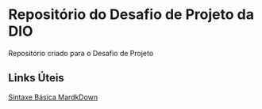 # Repositório do Desafio de Projeto da DIO
Repositório criado para o Desafio de Projeto

## Links Úteis
 [Sintaxe Básica MardkDown](https://www.markdownguide.org/basic-syntax/)

